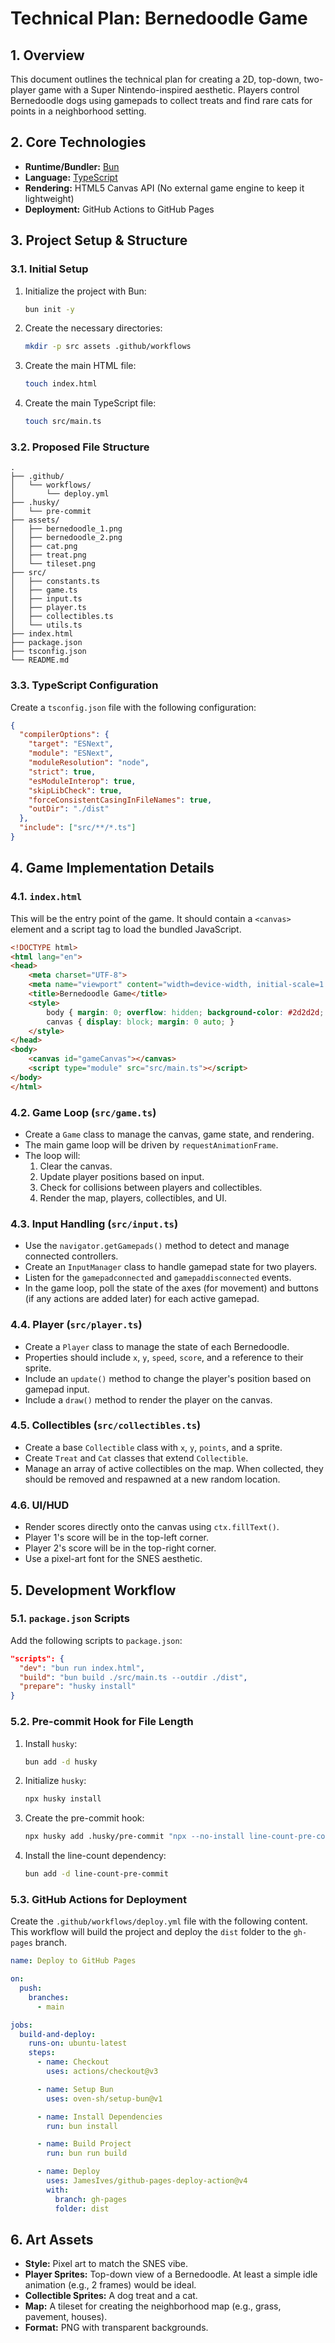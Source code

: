 
# Technical Plan: Bernedoodle Game

## 1. Overview

This document outlines the technical plan for creating a 2D, top-down, two-player game with a Super Nintendo-inspired aesthetic. Players control Bernedoodle dogs using gamepads to collect treats and find rare cats for points in a neighborhood setting.

## 2. Core Technologies

*   **Runtime/Bundler:** [Bun](https.bun.sh/)
*   **Language:** [TypeScript](https://www.typescriptlang.org/)
*   **Rendering:** HTML5 Canvas API (No external game engine to keep it lightweight)
*   **Deployment:** GitHub Actions to GitHub Pages

## 3. Project Setup & Structure

### 3.1. Initial Setup

1.  Initialize the project with Bun:
    ```bash
    bun init -y
    ```
2.  Create the necessary directories:
    ```bash
    mkdir -p src assets .github/workflows
    ```
3.  Create the main HTML file:
    ```bash
    touch index.html
    ```
4.  Create the main TypeScript file:
    ```bash
    touch src/main.ts
    ```

### 3.2. Proposed File Structure

```
.
├── .github/
│   └── workflows/
│       └── deploy.yml
├── .husky/
│   └── pre-commit
├── assets/
│   ├── bernedoodle_1.png
│   ├── bernedoodle_2.png
│   ├── cat.png
│   ├── treat.png
│   └── tileset.png
├── src/
│   ├── constants.ts
│   ├── game.ts
│   ├── input.ts
│   ├── player.ts
│   ├── collectibles.ts
│   └── utils.ts
├── index.html
├── package.json
├── tsconfig.json
└── README.md
```

### 3.3. TypeScript Configuration

Create a `tsconfig.json` file with the following configuration:

```json
{
  "compilerOptions": {
    "target": "ESNext",
    "module": "ESNext",
    "moduleResolution": "node",
    "strict": true,
    "esModuleInterop": true,
    "skipLibCheck": true,
    "forceConsistentCasingInFileNames": true,
    "outDir": "./dist"
  },
  "include": ["src/**/*.ts"]
}
```

## 4. Game Implementation Details

### 4.1. `index.html`

This will be the entry point of the game. It should contain a `<canvas>` element and a script tag to load the bundled JavaScript.

```html
<!DOCTYPE html>
<html lang="en">
<head>
    <meta charset="UTF-8">
    <meta name="viewport" content="width=device-width, initial-scale=1.0">
    <title>Bernedoodle Game</title>
    <style>
        body { margin: 0; overflow: hidden; background-color: #2d2d2d; }
        canvas { display: block; margin: 0 auto; }
    </style>
</head>
<body>
    <canvas id="gameCanvas"></canvas>
    <script type="module" src="src/main.ts"></script>
</body>
</html>
```

### 4.2. Game Loop (`src/game.ts`)

*   Create a `Game` class to manage the canvas, game state, and rendering.
*   The main game loop will be driven by `requestAnimationFrame`.
*   The loop will:
    1.  Clear the canvas.
    2.  Update player positions based on input.
    3.  Check for collisions between players and collectibles.
    4.  Render the map, players, collectibles, and UI.

### 4.3. Input Handling (`src/input.ts`)

*   Use the `navigator.getGamepads()` method to detect and manage connected controllers.
*   Create an `InputManager` class to handle gamepad state for two players.
*   Listen for the `gamepadconnected` and `gamepaddisconnected` events.
*   In the game loop, poll the state of the axes (for movement) and buttons (if any actions are added later) for each active gamepad.

### 4.4. Player (`src/player.ts`)

*   Create a `Player` class to manage the state of each Bernedoodle.
*   Properties should include `x`, `y`, `speed`, `score`, and a reference to their sprite.
*   Include an `update()` method to change the player's position based on gamepad input.
*   Include a `draw()` method to render the player on the canvas.

### 4.5. Collectibles (`src/collectibles.ts`)

*   Create a base `Collectible` class with `x`, `y`, `points`, and a sprite.
*   Create `Treat` and `Cat` classes that extend `Collectible`.
*   Manage an array of active collectibles on the map. When collected, they should be removed and respawned at a new random location.

### 4.6. UI/HUD

*   Render scores directly onto the canvas using `ctx.fillText()`.
*   Player 1's score will be in the top-left corner.
*   Player 2's score will be in the top-right corner.
*   Use a pixel-art font for the SNES aesthetic.

## 5. Development Workflow

### 5.1. `package.json` Scripts

Add the following scripts to `package.json`:

```json
"scripts": {
  "dev": "bun run index.html",
  "build": "bun build ./src/main.ts --outdir ./dist",
  "prepare": "husky install"
}
```

### 5.2. Pre-commit Hook for File Length

1.  Install `husky`:
    ```bash
    bun add -d husky
    ```
2.  Initialize `husky`:
    ```bash
    npx husky install
    ```
3.  Create the pre-commit hook:
    ```bash
    npx husky add .husky/pre-commit "npx --no-install line-count-pre-commit -l 600"
    ```
4.  Install the line-count dependency:
    ```bash
    bun add -d line-count-pre-commit
    ```

### 5.3. GitHub Actions for Deployment

Create the `.github/workflows/deploy.yml` file with the following content. This workflow will build the project and deploy the `dist` folder to the `gh-pages` branch.

```yaml
name: Deploy to GitHub Pages

on:
  push:
    branches:
      - main

jobs:
  build-and-deploy:
    runs-on: ubuntu-latest
    steps:
      - name: Checkout 
        uses: actions/checkout@v3

      - name: Setup Bun
        uses: oven-sh/setup-bun@v1

      - name: Install Dependencies
        run: bun install

      - name: Build Project
        run: bun run build

      - name: Deploy 
        uses: JamesIves/github-pages-deploy-action@v4
        with:
          branch: gh-pages
          folder: dist
```

## 6. Art Assets

*   **Style:** Pixel art to match the SNES vibe.
*   **Player Sprites:** Top-down view of a Bernedoodle. At least a simple idle animation (e.g., 2 frames) would be ideal.
*   **Collectible Sprites:** A dog treat and a cat.
*   **Map:** A tileset for creating the neighborhood map (e.g., grass, pavement, houses).
*   **Format:** PNG with transparent backgrounds.
